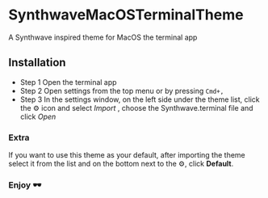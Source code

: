 
# SynthwaveMacOSTerminalTheme
A Synthwave inspired theme for MacOS the terminal app

## Installation
* Step 1
Open the terminal app
* Step 2
Open settings from the top menu or by pressing `Cmd+,`
* Step 3
In the settings window, on the left side under the theme list, click the ⚙️ icon and select *Import* , choose the Synthwave.terminal file and click *Open*

### Extra
If you want to use this theme as your default, after importing the theme select it from the list and on the bottom next to the ⚙️, click **Default**.

### Enjoy 🕶️